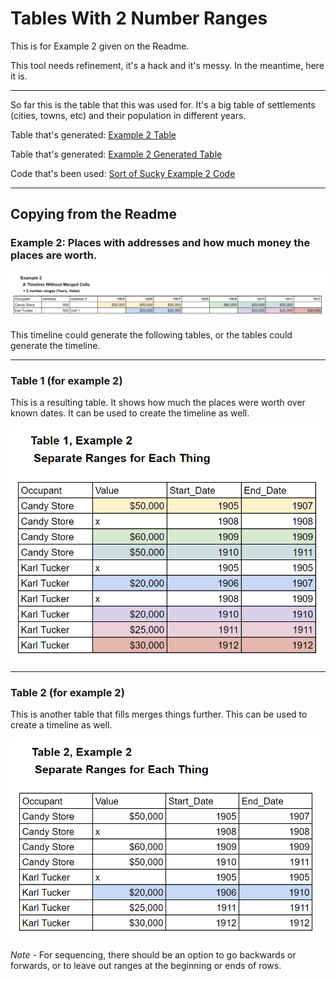 # Tables With 2 Number Ranges

This is for Example 2 given on the Readme.

This tool needs refinement, it's a hack and it's messy. In the meantime, here it is.
___

So far this is the table that this was used for.
It's a big table of settlements (cities, towns, etc) and their population in different years.


Table that's generated: [Example 2 Table](../master/chandlerV2.csv)

Table that's generated: [Example 2 Generated Table](../master/chandlerV2_storylayer.csv)

Code that's been used: [Sort of Sucky Example 2 Code](../master/chandlerV2_for_query.sql)










___
## Copying from the Readme

### Example 2: Places with addresses and how much money the places are worth.


![Alt text](example2.png?raw=true "Title")

This timeline could generate the following tables, or the tables could generate the timeline.
___
### Table 1 (for example 2)

This is a resulting table. It shows how much the places were worth over known dates. It can be used to create the timeline as well.

<img src="table1_example2.png" width="500">

___
### Table 2 (for example 2)

This is another table that fills merges things further. This can be used to create a timeline as well.

<img src="table2_example_2.png" width="500">

*Note* - For sequencing, there should be an option to go backwards or forwards, or to leave out ranges at the beginning or ends of rows.




